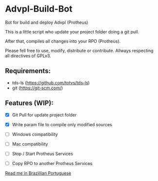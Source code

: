 # Advpl-Build-Bot
Bot for build and deploy Advpl (Protheus)

This is a little script who update your project folder doing a git pull.

After that, compiles all changes into your RPO (Protheus).

Please fell free to use, modify, distribute or contribute. Allways respecting all directives of GPLv3.

## Requirements:
* tds-ls (https://github.com/totvs/tds-ls)
* git (https://git-scm.com/)

## Features (WIP):
- [x] Git Pull for update project folder
- [x] Write param file to compile only modified sources
- [ ] Windows compatibility
- [ ] Mac compatibility
- [ ] Stop / Start Protheus Services
- [ ] Copy RPO to another Protheus Services



[Read me in Brazillian Portuguese](README-ptbr.md)
